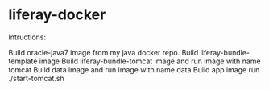 # liferay-docker

Intructions:

Build oracle-java7 image from my java docker repo.
Build liferay-bundle-template image
Build liferay-bundle-tomcat image and run image with name tomcat
Build data image and run image with name data
Build app image
run ./start-tomcat.sh

